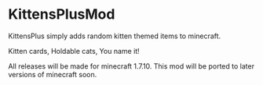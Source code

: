 # KittensPlusMod
KittensPlus simply adds random kitten themed items to minecraft.

Kitten cards, Holdable cats, You name it! 

All releases will be made for minecraft 1.7.10. This mod will be ported to later versions of minecraft soon.
